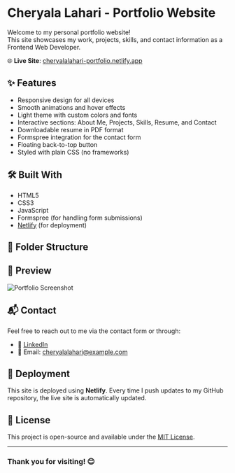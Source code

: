 # Cheryala Lahari - Portfolio Website

Welcome to my personal portfolio website!  
This site showcases my work, projects, skills, and contact information as a Frontend Web Developer.

🌐 **Live Site**: [cheryalalahari-portfolio.netlify.app](https://cheryalalahari-portfolio.netlify.app/)

## ✨ Features

- Responsive design for all devices
- Smooth animations and hover effects
- Light theme with custom colors and fonts
- Interactive sections: About Me, Projects, Skills, Resume, and Contact
- Downloadable resume in PDF format
- Formspree integration for the contact form
- Floating back-to-top button
- Styled with plain CSS (no frameworks)

## 🛠️ Built With

- HTML5
- CSS3
- JavaScript
- Formspree (for handling form submissions)
- [Netlify](https://www.netlify.com/) (for deployment)

## 📁 Folder Structure


## 📸 Preview

![Portfolio Screenshot](assets/images/portfolio-preview.png) <!-- Replace with your actual image path -->

## 📬 Contact

Feel free to reach out to me via the contact form or through:

- 💼 [LinkedIn](https://www.linkedin.com/in/cheryala-lahari/)
- 📧 Email: cheryalalahari@example.com <!-- Replace with actual email -->

## 🚀 Deployment

This site is deployed using **Netlify**. Every time I push updates to my GitHub repository, the live site is automatically updated.

## 📄 License

This project is open-source and available under the [MIT License](LICENSE).

---

### Thank you for visiting! 😊
